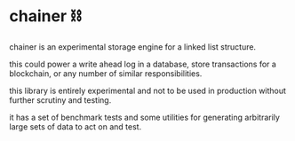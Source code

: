 chainer ⛓️
==========

chainer is an experimental storage engine for a linked list structure.

this could power a write ahead log in a database, store transactions for a blockchain, or any number of similar responsibilities.

this library is entirely experimental and not to be used in production without further scrutiny and testing.

it has a set of benchmark tests and some utilities for generating arbitrarily large sets of data to act on and test.
